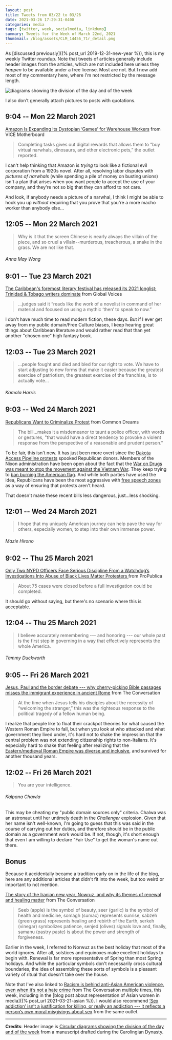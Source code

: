 ```yaml
---
layout: post
title: Tweets from 03/22 to 03/26
date: 2021-03-26 17:29:31-0400
categories: media
tags: [twitter, week, socialmedia, linkdump]
summary: Tweets for the Week of March 22nd, 2021
thumbnail: /blog/assets/CLM_14456_71r_detail.png
---
```


As [discussed previously]({% post_url 2019-12-31-new-year %}), this is my weekly Twitter roundup.  Note that tweets of articles generally include header images from the articles, which are not included here unless they *happen* to be available under a free license.  Most are not.  But I now add most of my commentary here, where I'm not restricted by the message length.

![diagrams showing the division of the day and of the week](/blog/assets/CLM_14456_71r_detail.png "diagrams showing the division of the day and of the week")

I also don't generally attach pictures to posts with quotations.

## 9:04 -- Mon 22 March 2021

[<i class="fab fa-twitter-square"></i>](https://twitter.com/jcolag/status/1373983801857040386) [Amazon Is Expanding Its Dystopian ‘Games’ for Warehouse Workers](https://www.vice.com/en/article/bvxqjm/amazon-is-expanding-its-dystopian-games-for-warehouse-workers) from VICE Motherboard

 > Completing tasks gives out digital rewards that allows them to “buy virtual narwhals, dinosaurs, and other electronic pets,” the outlet reported.

I can't help thinking that Amazon is *trying* to look like a fictional evil corporation from a 1920s novel.  After all, resolving labor disputes with *pictures of narwhals* (while spending a pile of money on busting unions) isn't a plan that arises when you want people to accept the use of your company, and they're not so big that they can afford to not care.

And look, if anybody needs a picture of a narwhal, I think I might be able to hook you up *without* requiring that you prove that you're a more macho worker than anybody else...

## 12:05 -- Mon 22 March 2021

[<i class="fab fa-twitter"></i>](https://twitter.com/jcolag/status/1374029351709110279)

 > Why is it that the screen Chinese is nearly always the villain of the piece, and so cruel a villain--murderous, treacherous, a snake in the grass. We are not like that.

###### Anna May Wong

## 9:01 -- Tue 23 March 2021

[<i class="fab fa-twitter-square"></i>](https://twitter.com/jcolag/status/1374345434441781249) [The Caribbean's foremost literary festival has released its 2021 longlist; Trinidad & Tobago writers dominate](https://globalvoices.org/2021/03/15/the-caribbeans-foremost-literary-festival-has-released-its-2021-longlist-trinidad-tobago-writers-dominate/) from Global Voices

 > ...judges said it “reads like the work of a novelist in command of her material and focused on using a mythic ‘then’ to speak to now.”

I don't have much time to read modern fiction, these days.  But if I ever get away from my public domain/Free Culture biases, I keep hearing great things about Caribbean literature and would rather read that than yet another "chosen one" high fantasy book.

## 12:03 -- Tue 23 March 2021

[<i class="fab fa-twitter"></i>](https://twitter.com/jcolag/status/1374391236224638983)

 > ...people fought and died and bled for our right to vote. We have to start adjusting to new forms that make it easier because the greatest exercise of patriotism, the greatest exercise of the franchise, is to actually vote...

###### Kamala Harris

## 9:03 -- Wed 24 March 2021

[<i class="fab fa-twitter-square"></i>](https://twitter.com/jcolag/status/1374708325661704193) [Republicans Want to Criminalize Protest](https://www.commondreams.org/views/2021/03/16/republicans-want-criminalize-protest) from Common Dreams

 > The bill...makes it a misdemeanor to taunt a police officer, with words or gestures, "that would have a direct tendency to provoke a violent response from the perspective of a reasonable and prudent person."

To be fair, this isn't new.  It has just been more overt since the [Dakota Access Pipeline protests](https://en.wikipedia.org/wiki/Dakota_Access_Pipeline_protests) spooked Republican donors.  Members of the Nixon administration have been open about the fact that the [War on Drugs was meant to stop the movement against the Vietnam War](https://www.vox.com/2016/3/22/11278760/war-on-drugs-racism-nixon).  They keep trying to [ban burning the American flag](https://en.wikipedia.org/wiki/Flag_Desecration_Amendment).  And while both parties have used the idea, Republicans have been the most aggressive with [free speech zones](https://en.wikipedia.org/wiki/Free_speech_zone) as a way of ensuring that protests aren't heard.

That doesn't make these recent bills less dangerous, just...less shocking.

## 12:01 -- Wed 24 March 2021

[<i class="fab fa-twitter"></i>](https://twitter.com/jcolag/status/1374753121071591427)

 > I hope that my uniquely American journey can help pave the way for others, especially women, to step into their own immense power.

###### Mazie Hirono

## 9:02 -- Thu 25 March 2021

[<i class="fab fa-twitter-square"></i>](https://twitter.com/jcolag/status/1375070462137393162) [Only Two NYPD Officers Face Serious Discipline From a Watchdog’s Investigations Into Abuse of Black Lives Matter Protesters ](https://www.propublica.org/article/only-two-nypd-officers-face-serious-discipline-from-a-watchdogs-investigations-into-abuse-of-black-lives-matter-protesters) from ProPublica

 > About 75 cases were closed before a full investigation could be completed.

It should go without saying, but there's no scenario where this is acceptable.

## 12:04 -- Thu 25 March 2021

[<i class="fab fa-twitter"></i>](https://twitter.com/jcolag/status/1375116263517605889)

 > I believe accurately remembering --- and honoring --- our whole past is the first step in governing in a way that effectively represents the whole America.

###### Tammy Duckworth

## 9:05 -- Fri 26 March 2021

[<i class="fab fa-twitter-square"></i>](https://twitter.com/jcolag/status/1375433605376307200) [Jesus, Paul and the border debate --- why cherry-picking Bible passages misses the immigrant experience in ancient Rome](https://theconversation.com/jesus-paul-and-the-border-debate-why-cherry-picking-bible-passages-misses-the-immigrant-experience-in-ancient-rome-155021) from The Conversation

 > At the time when Jesus tells his disciples about the necessity of “welcoming the stranger,” this was the righteous response to the political tragedy of a fellow human being.

I realize that people like to float their crackpot theories for what caused the Western Roman Empire to fall, but when you look at who attacked and what government they lived under, it's hard not to shake the impression that the central problem was not extending citizenship rights to non-Italians.  It's especially hard to shake that feeling after realizing that the [Eastern/medieval Roman Empire was diverse and inclusive](https://theconversation.com/why-white-supremacists-and-qanon-enthusiasts-are-obsessed-but-very-wrong-about-the-byzantine-empire-154994), and survived for another thousand years.

## 12:02 -- Fri 26 March 2021

[<i class="fab fa-twitter"></i>](https://twitter.com/jcolag/status/1375478148331053061)

 > You are your intelligence.

###### Kalpana Chawla

This may be cheating my "public domain sources only" criteria.  Chalwa was an astronaut until her untimely death in the *Challenger* explosion.  Given that her name isn't well-known, I'm going to guess that this was said in the course of carrying out her duties, and therefore should be in the public domain as a government work would be.  If not, though, it's short enough that even I am willing to declare "Fair Use" to get the woman's name out there.

## Bonus

Because it accidentally became a tradition early on in the life of the blog, here are any additional articles that didn't fit into the week, but too weird or important to not mention.

<i class="fas fa-square"></i> [The story of the Iranian new year, Nowruz, and why its themes of renewal and healing matter](https://theconversation.com/the-story-of-the-iranian-new-year-nowruz-and-why-its-themes-of-renewal-and-healing-matter-156701) from The Conversation

 > Seeb (apple) is the symbol of beauty, seer (garlic) is the symbol of health and medicine, somagh (sumac) represents sunrise, sabzeh (green grass) represents healing and rebirth of the Earth, serkeh (vinegar) symbolizes patience, senjed (olives) signals love and, finally, samanu (pastry paste) is about the power and strength of forgiveness.

Earlier in the week, I referred to Norwuz as the best holiday that most of the world ignores.  After all, solstices and equinoxes make excellent holidays to begin with.  Renewal is far more representative of Spring than most Spring holidays.  And while the particular symbols don't necessarily cross cultural boundaries, the idea of assembling these sorts of symbols is a pleasant variety of ritual that doesn't take over the house.

Note that I've also linked to [Racism is behind anti-Asian American violence, even when it’s not a hate crime](https://theconversation.com/racism-is-behind-anti-asian-american-violence-even-when-its-not-a-hate-crime-157487) from The Conversation multiple times, this week, including in the [blog post about representation of Asian women in media]({% post_url 2021-03-21-asian %}).  I would also recommend [‘Sex addiction’ isn’t a justification for killing, or really an addiction --- it reflects a person’s own moral misgivings about sex](https://theconversation.com/sex-addiction-isnt-a-justification-for-killing-or-really-an-addiction-it-reflects-a-persons-own-moral-misgivings-about-sex-157543) from the same outlet.

* * *

**Credits**:  Header image is [Circular diagrams showing the division of the day and of the week](https://en.wikipedia.org/wiki/Week#/media/File:CLM_14456_71r_detail.jpg) from a manuscript drafted during the Carolingian Dynasty.
